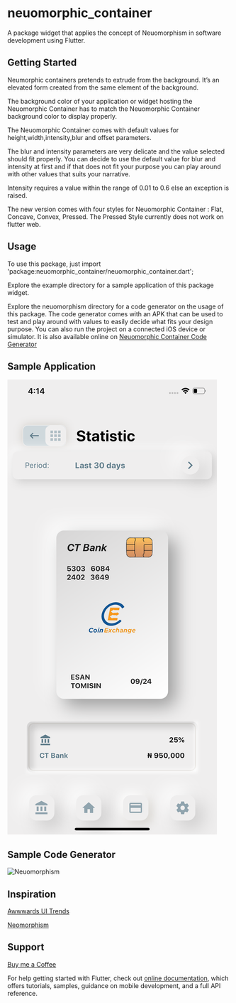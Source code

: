 # neuomorphic_container

A package widget that applies the concept of Neuomorphism in software development using Flutter.


## Getting Started
Neumorphic containers pretends to extrude from the background. It’s an elevated form created from the same element of the background. 

The background color of your application or widget hosting the Neuomorphic Container has to match the Neuomorphic Container background color to display properly.

The Neuomorphic Container comes with default values for height,width,intensity,blur and offset parameters. 

The blur and intensity parameters are very delicate and the value selected should fit properly. 
You can decide to use the  default value for blur and intensity at first and if that does not fit your purpose you can play around with other values that suits your narrative.

Intensity requires a value within the range of 0.01 to 0.6 else an exception is raised.

The new version comes with four styles for Neuomorphic Container : Flat, Concave, Convex, Pressed. The Pressed Style currently does not work on flutter web. 

## Usage
To use this package, just import 'package:neuomorphic_container/neuomorphic_container.dart';

Explore the example directory for a sample application of this package widget.

Explore the neuomorphism directory for a code generator on the usage of this package. 
The code generator comes with an APK that can be used to test and play around with values to easily decide what fits your design purpose. You can also run the project on a connected iOS device or simulator.
It is also available online on [Neuomorphic Container Code Generator](https://neuomorphism.firebaseapp.com)

## Sample Application
![ios](example/assets/images/screenshots/ios.png)

## Sample Code Generator
![Neuomorphism](neuomorphism/assets/sc/IMG_7174.GIF)


## Inspiration
[Awwwards UI Trends](https://www.awwwards.com/inspiration/neumorphism-in-user-interfaces)

[Neomorphism](https://neumorphism.io/#55b9f3)

## Support
[Buy me a Coffee](https://www.buymeacoffee.com/urNGRFs)

For help getting started with Flutter, check out
[online documentation](https://flutter.dev/docs), which offers tutorials,
samples, guidance on mobile development, and a full API reference.